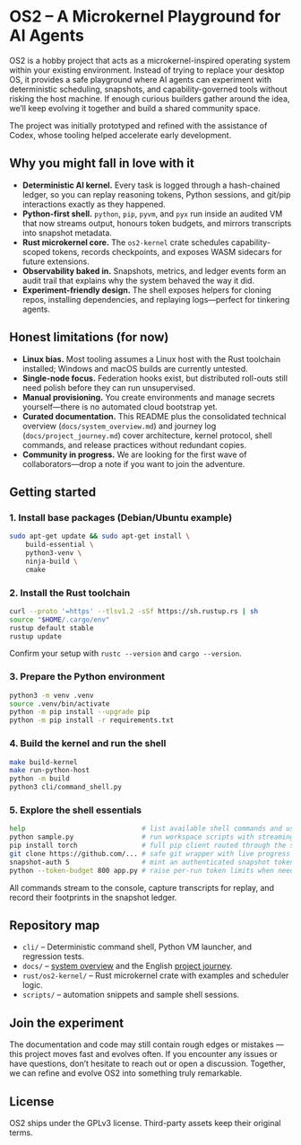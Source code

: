 # OS2 – A Microkernel Playground for AI Agents

OS2 is a hobby project that acts as a microkernel-inspired operating system within your existing environment. Instead of trying to replace your desktop OS, it provides a safe playground where AI agents can experiment with deterministic scheduling, snapshots, and capability-governed tools without risking the host machine. If enough curious builders gather around the idea, we’ll keep evolving it together and build a shared community space.

The project was initially prototyped and refined with the assistance of Codex, whose tooling helped accelerate early development.

## Why you might fall in love with it
- **Deterministic AI kernel.** Every task is logged through a hash-chained ledger, so you can replay reasoning tokens, Python sessions, and git/pip interactions exactly as they happened.
- **Python-first shell.** `python`, `pip`, `pyvm`, and `pyx` run inside an audited VM that now streams output, honours token budgets, and mirrors transcripts into snapshot metadata.
- **Rust microkernel core.** The `os2-kernel` crate schedules capability-scoped tokens, records checkpoints, and exposes WASM sidecars for future extensions.
- **Observability baked in.** Snapshots, metrics, and ledger events form an audit trail that explains why the system behaved the way it did.
- **Experiment-friendly design.** The shell exposes helpers for cloning repos, installing dependencies, and replaying logs—perfect for tinkering agents.

## Honest limitations (for now)
- **Linux bias.** Most tooling assumes a Linux host with the Rust toolchain installed; Windows and macOS builds are currently untested.
- **Single-node focus.** Federation hooks exist, but distributed roll-outs still need polish before they can run unsupervised.
- **Manual provisioning.** You create environments and manage secrets yourself—there is no automated cloud bootstrap yet.
- **Curated documentation.** This README plus the consolidated technical overview (`docs/system_overview.md`) and journey log (`docs/project_journey.md`) cover architecture, kernel protocol, shell commands, and release practices without redundant copies.
- **Community in progress.** We are looking for the first wave of collaborators—drop a note if you want to join the adventure.

## Getting started

### 1. Install base packages (Debian/Ubuntu example)
```bash
sudo apt-get update && sudo apt-get install \
    build-essential \
    python3-venv \
    ninja-build \
    cmake
```

### 2. Install the Rust toolchain
```bash
curl --proto '=https' --tlsv1.2 -sSf https://sh.rustup.rs | sh
source "$HOME/.cargo/env"
rustup default stable
rustup update
```
Confirm your setup with `rustc --version` and `cargo --version`.

### 3. Prepare the Python environment
```bash
python3 -m venv .venv
source .venv/bin/activate
python -m pip install --upgrade pip
python -m pip install -r requirements.txt
```

### 4. Build the kernel and run the shell
```bash
make build-kernel
make run-python-host
python -m build
python3 cli/command_shell.py
```
### 5. Explore the shell essentials
```bash
help                             # list available shell commands and usage hints
python sample.py                 # run workspace scripts with streaming output
pip install torch                # full pip client routed through the sandbox
git clone https://github.com/... # safe git wrapper with live progress
snapshot-auth 5                  # mint an authenticated snapshot token
python --token-budget 800 app.py # raise per-run token limits when needed
```
All commands stream to the console, capture transcripts for replay, and record their footprints in the snapshot ledger.

## Repository map
- `cli/` – Deterministic command shell, Python VM launcher, and regression tests.
- `docs/` – [system overview](docs/system_overview.md) and the English [project journey](docs/project_journey.md).
- `rust/os2-kernel/` – Rust microkernel crate with examples and scheduler logic.
- `scripts/` – automation snippets and sample shell sessions.

## Join the experiment
The documentation and code may still contain rough edges or mistakes — this project moves fast and evolves often.
If you encounter any issues or have questions, don’t hesitate to reach out or open a discussion. Together, we can refine and evolve OS2 into something truly remarkable.

## License
OS2 ships under the GPLv3 license. Third-party assets keep their original terms.
